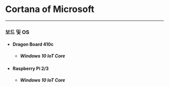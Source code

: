 # Cortana of Microsoft
---

### 보드 및 OS
- #### Dragon Board 410c
    - ##### Windows 10 IoT Core
- #### Raspberry Pi 2/3
    - ##### Windows 10 IoT Core
